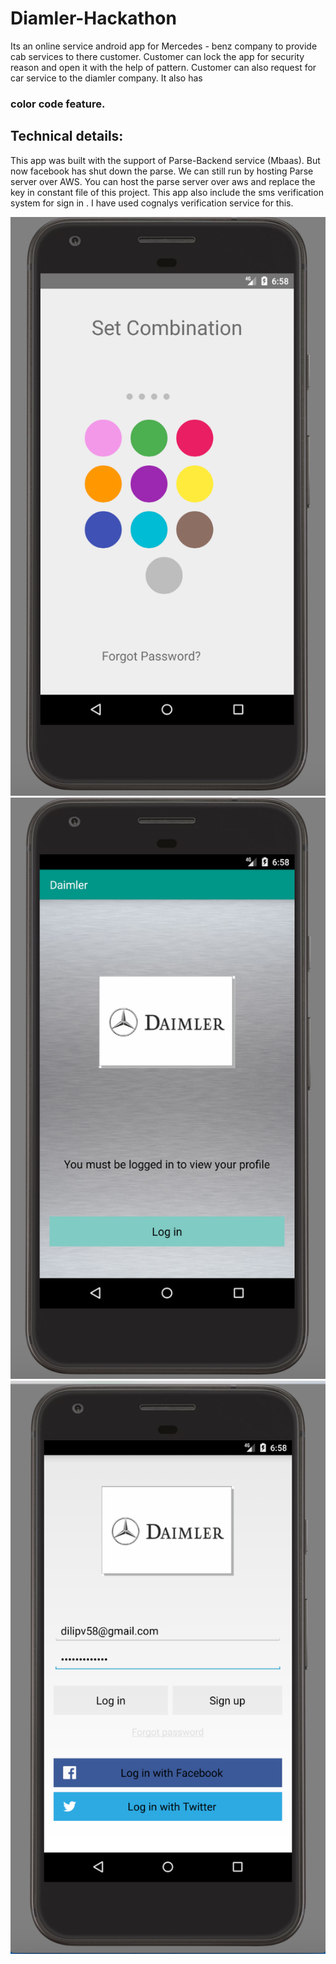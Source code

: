 # Diamler-Hackathon
Its an online service android app for Mercedes - benz company to provide cab services to there customer. Customer can lock the app for security reason and open it with the help of pattern. Customer can also request for car service to the diamler company. It also has
### color code feature. 

## Technical details:
This app was built with the support of Parse-Backend service (Mbaas). But now facebook has shut down the parse. We can still run by hosting Parse server over AWS. You can host the parse server over aws and replace the key in constant file of this project. This app also include the sms verification system for sign in . I have used cognalys verification service for this.

![Screenshot](https://github.com/diipkumar/Diamler-Hackathon/blob/master/screenshot/Screen%20Shot%202017-12-31%20at%206.58.15%20PM.png)
![Screenshot](https://github.com/diipkumar/Diamler-Hackathon/blob/master/screenshot/Screen%20Shot%202017-12-31%20at%206.58.36%20PM.png)
![Screenshot](https://github.com/diipkumar/Diamler-Hackathon/blob/master/screenshot/Screen%20Shot%202017-12-31%20at%206.58.55%20PM.png)

